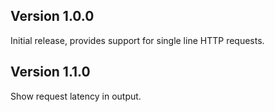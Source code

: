 ## Version 1.0.0

Initial release, provides support for single line HTTP requests.

## Version 1.1.0

Show request latency in output.